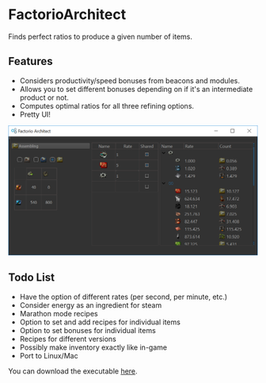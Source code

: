 # FactorioArchitect
Finds perfect ratios to produce a given number of items.

## Features
- Considers productivity/speed bonuses from beacons and modules.
- Allows you to set different bonuses depending on if it's an intermediate product or not.
- Computes optimal ratios for all three refining options.
- Pretty UI!

<p align="center">
  <img src="SampleImage.png"/>
</p>

## Todo List
- Have the option of different rates (per second, per minute, etc.)
- Consider energy as an ingredient for steam
- Marathon mode recipes
- Option to set and add recipes for individual items
- Option to set bonuses for individual items
- Recipes for different versions
- Possibly make inventory exactly like in-game
- Port to Linux/Mac

You can download the executable [here](https://github.com/glynkwei/FactorioArchitect/releases/latest).

